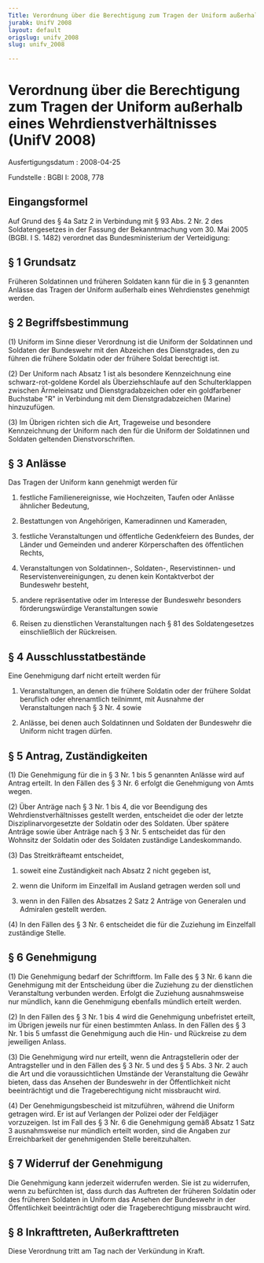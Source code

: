 ```yaml
---
Title: Verordnung über die Berechtigung zum Tragen der Uniform außerhalb eines Wehrdienstverhältnisses
jurabk: UnifV 2008
layout: default
origslug: unifv_2008
slug: unifv_2008

---
```


# Verordnung über die Berechtigung zum Tragen der Uniform außerhalb eines Wehrdienstverhältnisses (UnifV 2008)

Ausfertigungsdatum
:   2008-04-25

Fundstelle
:   BGBl I: 2008, 778


## Eingangsformel

Auf Grund des § 4a Satz 2 in Verbindung mit § 93 Abs. 2 Nr. 2 des
Soldatengesetzes in der Fassung der Bekanntmachung vom 30. Mai 2005
(BGBl. I S. 1482) verordnet das Bundesministerium der Verteidigung:


## § 1 Grundsatz

Früheren Soldatinnen und früheren Soldaten kann für die in § 3
genannten Anlässe das Tragen der Uniform außerhalb eines Wehrdienstes
genehmigt werden.


## § 2 Begriffsbestimmung

(1) Uniform im Sinne dieser Verordnung ist die Uniform der Soldatinnen
und Soldaten der Bundeswehr mit den Abzeichen des Dienstgrades, den zu
führen die frühere Soldatin oder der frühere Soldat berechtigt ist.

(2) Der Uniform nach Absatz 1 ist als besondere Kennzeichnung eine
schwarz-rot-goldene Kordel als Überziehschlaufe auf den
Schulterklappen zwischen Ärmeleinsatz und Dienstgradabzeichen oder ein
goldfarbener Buchstabe "R" in Verbindung mit dem Dienstgradabzeichen
(Marine) hinzuzufügen.

(3) Im Übrigen richten sich die Art, Trageweise und besondere
Kennzeichnung der Uniform nach den für die Uniform der Soldatinnen und
Soldaten geltenden Dienstvorschriften.


## § 3 Anlässe

Das Tragen der Uniform kann genehmigt werden für

1.  festliche Familienereignisse, wie Hochzeiten, Taufen oder Anlässe
    ähnlicher Bedeutung,


2.  Bestattungen von Angehörigen, Kameradinnen und Kameraden,


3.  festliche Veranstaltungen und öffentliche Gedenkfeiern des Bundes, der
    Länder und Gemeinden und anderer Körperschaften des öffentlichen
    Rechts,


4.  Veranstaltungen von Soldatinnen-, Soldaten-, Reservistinnen- und
    Reservistenvereinigungen, zu denen kein Kontaktverbot der Bundeswehr
    besteht,


5.  andere repräsentative oder im Interesse der Bundeswehr besonders
    förderungswürdige Veranstaltungen sowie


6.  Reisen zu dienstlichen Veranstaltungen nach § 81 des Soldatengesetzes
    einschließlich der Rückreisen.





## § 4 Ausschlusstatbestände

Eine Genehmigung darf nicht erteilt werden für

1.  Veranstaltungen, an denen die frühere Soldatin oder der frühere Soldat
    beruflich oder ehrenamtlich teilnimmt, mit Ausnahme der
    Veranstaltungen nach § 3 Nr. 4 sowie


2.  Anlässe, bei denen auch Soldatinnen und Soldaten der Bundeswehr die
    Uniform nicht tragen dürfen.





## § 5 Antrag, Zuständigkeiten

(1) Die Genehmigung für die in § 3 Nr. 1 bis 5 genannten Anlässe wird
auf Antrag erteilt. In den Fällen des § 3 Nr. 6 erfolgt die
Genehmigung von Amts wegen.

(2) Über Anträge nach § 3 Nr. 1 bis 4, die vor Beendigung des
Wehrdienstverhältnisses gestellt werden, entscheidet die oder der
letzte Disziplinarvorgesetzte der Soldatin oder des Soldaten. Über
spätere Anträge sowie über Anträge nach § 3 Nr. 5 entscheidet das für
den Wohnsitz der Soldatin oder des Soldaten zuständige Landeskommando.

(3) Das Streitkräfteamt entscheidet,

1.  soweit eine Zuständigkeit nach Absatz 2 nicht gegeben ist,


2.  wenn die Uniform im Einzelfall im Ausland getragen werden soll und


3.  wenn in den Fällen des Absatzes 2 Satz 2 Anträge von Generalen und
    Admiralen gestellt werden.




(4) In den Fällen des § 3 Nr. 6 entscheidet die für die Zuziehung im
Einzelfall zuständige Stelle.


## § 6 Genehmigung

(1) Die Genehmigung bedarf der Schriftform. Im Falle des § 3 Nr. 6
kann die Genehmigung mit der Entscheidung über die Zuziehung zu der
dienstlichen Veranstaltung verbunden werden. Erfolgt die Zuziehung
ausnahmsweise nur mündlich, kann die Genehmigung ebenfalls mündlich
erteilt werden.

(2) In den Fällen des § 3 Nr. 1 bis 4 wird die Genehmigung unbefristet
erteilt, im Übrigen jeweils nur für einen bestimmten Anlass. In den
Fällen des § 3 Nr. 1 bis 5 umfasst die Genehmigung auch die Hin- und
Rückreise zu dem jeweiligen Anlass.

(3) Die Genehmigung wird nur erteilt, wenn die Antragstellerin oder
der Antragsteller und in den Fällen des § 3 Nr. 5 und des § 5 Abs. 3
Nr. 2 auch die Art und die voraussichtlichen Umstände der
Veranstaltung die Gewähr bieten, dass das Ansehen der Bundeswehr in
der Öffentlichkeit nicht beeinträchtigt und die Trageberechtigung
nicht missbraucht wird.

(4) Der Genehmigungsbescheid ist mitzuführen, während die Uniform
getragen wird. Er ist auf Verlangen der Polizei oder der Feldjäger
vorzuzeigen. Ist im Fall des § 3 Nr. 6 die Genehmigung gemäß Absatz 1
Satz 3 ausnahmsweise nur mündlich erteilt worden, sind die Angaben zur
Erreichbarkeit der genehmigenden Stelle bereitzuhalten.


## § 7 Widerruf der Genehmigung

Die Genehmigung kann jederzeit widerrufen werden. Sie ist zu
widerrufen, wenn zu befürchten ist, dass durch das Auftreten der
früheren Soldatin oder des früheren Soldaten in Uniform das Ansehen
der Bundeswehr in der Öffentlichkeit beeinträchtigt oder die
Trageberechtigung missbraucht wird.


## § 8 Inkrafttreten, Außerkrafttreten

Diese Verordnung tritt am Tag nach der Verkündung in Kraft.

